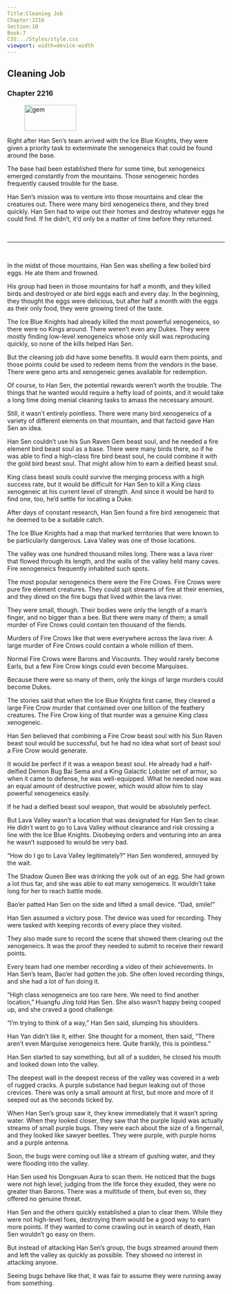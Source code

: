 ```yaml
---
Title:Cleaning Job 
Chapter:2216 
Section:10 
Book:7 
CSS:../Styles/style.css 
viewport: width=device-width
---
```

  
## Cleaning Job
### Chapter 2216
  
<figure>
	<img src="../Images/gem.gif" alt="gem" id="gem" width="120" height="60" />
</figure>
  

  
Right after Han Sen’s team arrived with the Ice Blue Knights, they were given a priority task to exterminate the xenogeneics that could be found around the base.

The base had been established there for some time, but xenogeneics emerged constantly from the mountains. Those xenogeneic hordes frequently caused trouble for the base.

Han Sen’s mission was to venture into those mountains and clear the creatures out. There were many bird xenogeneics there, and they bred quickly. Han Sen had to wipe out their homes and destroy whatever eggs he could find. If he didn’t, it’d only be a matter of time before they returned.

<br>

*****

<br>

In the midst of those mountains, Han Sen was shelling a few boiled bird eggs. He ate them and frowned.

His group had been in those mountains for half a month, and they killed birds and destroyed or ate bird eggs each and every day. In the beginning, they thought the eggs were delicious, but after half a month with the eggs as their only food, they were growing tired of the taste.

The Ice Blue Knights had already killed the most powerful xenogeneics, so there were no Kings around. There weren’t even any Dukes. They were mostly finding low-level xenogeneics whose only skill was reproducing quickly, so none of the kills helped Han Sen.

But the cleaning job did have some benefits. It would earn them points, and those points could be used to redeem items from the vendors in the base. There were geno arts and xenogeneic genes available for redemption.

Of course, to Han Sen, the potential rewards weren’t worth the trouble. The things that he wanted would require a hefty load of points, and it would take a long time doing menial cleaning tasks to amass the necessary amount.

Still, it wasn’t entirely pointless. There were many bird xenogeneics of a variety of different elements on that mountain, and that factoid gave Han Sen an idea.

Han Sen couldn’t use his Sun Raven Gem beast soul, and he needed a fire element bird beast soul as a base. There were many birds there, so if he was able to find a high-class fire bird beast soul, he could combine it with the gold bird beast soul. That might allow him to earn a deified beast soul.

King class beast souls could survive the merging process with a high success rate, but it would be difficult for Han Sen to kill a King class xenogeneic at his current level of strength. And since it would be hard to find one, too, he’d settle for locating a Duke.

After days of constant research, Han Sen found a fire bird xenogeneic that he deemed to be a suitable catch.

The Ice Blue Knights had a map that marked territories that were known to be particularly dangerous. Lava Valley was one of those locations.

The valley was one hundred thousand miles long. There was a lava river that flowed through its length, and the walls of the valley held many caves. Fire xenogeneics frequently inhabited such spots.

The most popular xenogeneics there were the Fire Crows. Fire Crows were pure fire element creatures. They could spit streams of fire at their enemies, and they dined on the fire bugs that lived within the lava river.

They were small, though. Their bodies were only the length of a man’s finger, and no bigger than a bee. But there were many of them; a small murder of Fire Crows could contain ten thousand of the fiends.

Murders of Fire Crows like that were everywhere across the lava river. A large murder of Fire Crows could contain a whole million of them.

Normal Fire Crows were Barons and Viscounts. They would rarely become Earls, but a few Fire Crow kings could even become Marquises.

Because there were so many of them, only the kings of large murders could become Dukes.

The stories said that when the Ice Blue Knights first came, they cleared a large Fire Crow murder that contained over one billion of the feathery creatures. The Fire Crow king of that murder was a genuine King class xenogeneic.

Han Sen believed that combining a Fire Crow beast soul with his Sun Raven beast soul would be successful, but he had no idea what sort of beast soul a Fire Crow would generate.

It would be perfect if it was a weapon beast soul. He already had a half-deified Demon Bug Bai Sema and a King Galactic Lobster set of armor, so when it came to defense, he was well-equipped. What he needed now was an equal amount of destructive power, which would allow him to slay powerful xenogeneics easily.

If he had a deified beast soul weapon, that would be absolutely perfect.

But Lava Valley wasn’t a location that was designated for Han Sen to clear. He didn’t want to go to Lava Valley without clearance and risk crossing a line with the Ice Blue Knights. Disobeying orders and venturing into an area he wasn’t supposed to would be very bad.

“How do I go to Lava Valley legitimately?” Han Sen wondered, annoyed by the wait.

The Shadow Queen Bee was drinking the yolk out of an egg. She had grown a lot thus far, and she was able to eat many xenogeneics. It wouldn’t take long for her to reach battle mode.

Bao’er patted Han Sen on the side and lifted a small device. “Dad, smile!”

Han Sen assumed a victory pose. The device was used for recording. They were tasked with keeping records of every place they visited.

They also made sure to record the scene that showed them clearing out the xenogeneics. It was the proof they needed to submit to receive their reward points.

Every team had one member recording a video of their achievements. In Han Sen’s team, Bao’er had gotten the job. She often loved recording things, and she had a lot of fun doing it.

“High class xenogeneics are too rare here. We need to find another location,” Huangfu Jing told Han Sen. She also wasn’t happy being cooped up, and she craved a good challenge.

“I’m trying to think of a way,” Han Sen said, slumping his shoulders.

Han Yan didn’t like it, either. She thought for a moment, then said, “There aren’t even Marquise xenogeneics here. Quite frankly, this is pointless.”

Han Sen started to say something, but all of a sudden, he closed his mouth and looked down into the valley.

The deepest wall in the deepest recess of the valley was covered in a web of rugged cracks. A purple substance had begun leaking out of those crevices. There was only a small amount at first, but more and more of it seeped out as the seconds ticked by.

When Han Sen’s group saw it, they knew immediately that it wasn’t spring water. When they looked closer, they saw that the purple liquid was actually streams of small purple bugs. They were each about the size of a fingernail, and they looked like sawyer beetles. They were purple, with purple horns and a purple antenna.

Soon, the bugs were coming out like a stream of gushing water, and they were flooding into the valley.

Han Sen used his Dongxuan Aura to scan them. He noticed that the bugs were not high level; judging from the life force they exuded, they were no greater than Barons. There was a multitude of them, but even so, they offered no genuine threat.

Han Sen and the others quickly established a plan to clear them. While they were not high-level foes, destroying them would be a good way to earn more points. If they wanted to come crawling out in search of death, Han Sen wouldn’t go easy on them.

But instead of attacking Han Sen’s group, the bugs streamed around them and left the valley as quickly as possible. They showed no interest in attacking anyone.

Seeing bugs behave like that, it was fair to assume they were running away from something.